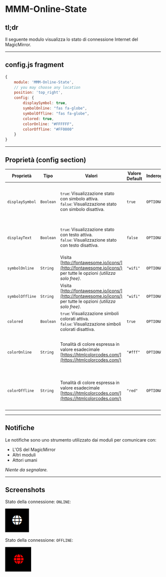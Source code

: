 # MMM-Online-State

## tl;dr

Il seguente modulo visualizza lo stato di connessione Internet del MagicMirror.

---

## config.js fragment

```js
{
    module: 'MMM-Online-State',
    // you may choose any location
    position: 'top_right',
    config: {
        displaySymbol: true,
        symbolOnline: "fas fa-globe",
        symbolOffline: "fas fa-globe",
        colored: true,
        colorOnline: "#FFFFFF",
        colorOffline: "#FF0000"
    }
}
```

---

## Proprietà (config section)

| Proprietà       | Tipo      | Valori                                                                                                           | Valore Default | Inderogabilità | Descrizione                                                                       |
| --------------- | --------- | ---------------------------------------------------------------------------------------------------------------- | -------------- | -------------- | --------------------------------------------------------------------------------- |
| `displaySymbol` | `Boolean` | `true`: Visualizzazione stato con simbolo attiva. <br> `false`: Visualizzazione stato con simbolo disattiva.     | `true`         | `OPTIONAL`     | Abilita la visualizzazione dello stato della connessione con un simbolo grafico.  |
| `displayText`   | `Boolean` | `true`: Visualizzazione stato con testo attiva. <br> `false`: Visualizzazione stato con testo disattiva.         | `false`        | `OPTIONAL`     | Abilita la visualizzazione dello stato della connessione con testo.               |
| `symbolOnline`  | `String`  | Visita [http://fontawesome.io/icons/](http://fontawesome.io/icons/) per tutte le opzioni _(utilizza solo free)_. | `"wifi"`       | `OPTIONAL`     | Simbolo da visualizzare per stato della connessione: ONLINE.                      |
| `symbolOffline` | `String`  | Visita [http://fontawesome.io/icons/](http://fontawesome.io/icons/) per tutte le opzioni _(utilizza solo free)_. | `"wifi"`       | `OPTIONAL`     | Simbolo da visualizzare per stato della connessione: OFFLINE.                     |
| `colored`       | `Boolean` | `true`: Visualizzazione simboli colorati attiva. <br> `false`: Visualizzazione simboli colorati disattiva.       | `true`         | `OPTIONAL`     | Abilita la visualizzazione dei simboli in _modo colorato_.                        |
| `colorOnline`   | `String`  | Tonalità di colore espressa in valore esadecimale [https://htmlcolorcodes.com/](https://htmlcolorcodes.com/)     | `"#fff"`       | `OPTIONAL`     | Gestisce il colore del simbolo visualizzato per stato della connessione: ONLINE.  |
| `colorOffline`  | `String`  | Tonalità di colore espressa in valore esadecimale [https://htmlcolorcodes.com/](https://htmlcolorcodes.com/)     | `"red"`        | `OPTIONAL`     | Gestisce il colore del simbolo visualizzato per stato della connessione: OFFLINE. |

---

## Notifiche

Le notifiche sono uno strumento utilizzato dai moduli per comunicare con:

- L'OS del MagicMirror
- Altri moduli
- Attori umani

_Niente da segnalare._

---

## Screenshots

Stato della connessione: `ONLINE`:

![connection is ok](resources/connection_is_ok.PNG)

Stato della connessione: `OFFLINE`:

![connection is not ok](resources/connection_is_not_ok.PNG)
